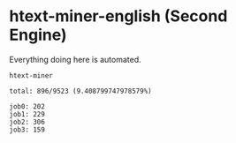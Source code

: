 # htext-miner-english (Second Engine)

Everything doing here is automated.

```
htext-miner

total: 896/9523 (9.408799747978579%)

job0: 202
job1: 229
job2: 306
job3: 159
```